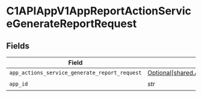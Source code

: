 # C1APIAppV1AppReportActionServiceGenerateReportRequest


## Fields

| Field                                                                                                                    | Type                                                                                                                     | Required                                                                                                                 | Description                                                                                                              |
| ------------------------------------------------------------------------------------------------------------------------ | ------------------------------------------------------------------------------------------------------------------------ | ------------------------------------------------------------------------------------------------------------------------ | ------------------------------------------------------------------------------------------------------------------------ |
| `app_actions_service_generate_report_request`                                                                            | [Optional[shared.AppActionsServiceGenerateReportRequest]](../../models/shared/appactionsservicegeneratereportrequest.md) | :heavy_minus_sign:                                                                                                       | N/A                                                                                                                      |
| `app_id`                                                                                                                 | *str*                                                                                                                    | :heavy_check_mark:                                                                                                       | N/A                                                                                                                      |